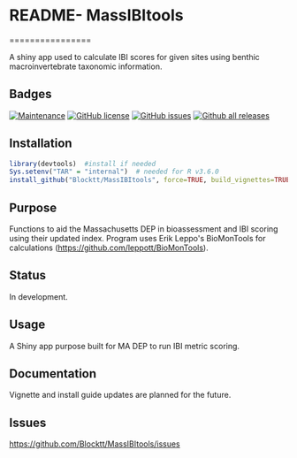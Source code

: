 
# README- MassIBItools
================

A shiny app used to calculate IBI scores for given sites using benthic macroinvertebrate taxonomic information.

## Badges

[![Maintenance](https://img.shields.io/badge/Maintained%3F-yes-green.svg)](https://github.com/Blocktt/MIEGLEtools/graphs/commit-activity)
[![GitHub
license](https://img.shields.io/github/license/Blocktt/MIEGLEtools)](https://github.com/Blocktt/MIEGLEtools/blob/master/LICENSE)
[![GitHub
issues](https://img.shields.io/github/issues-raw/Blocktt/MIEGLEtools)](https://github.com/Blocktt/MIEGLEtools/issues)
[![Github all
releases](https://img.shields.io/github/downloads/Blocktt/MIEGLEtools/total)](https://github.com/Blocktt/MIEGLEtools/releases)

## Installation

``` r
library(devtools)  #install if needed
Sys.setenv("TAR" = "internal")  # needed for R v3.6.0
install_github("Blocktt/MassIBItools", force=TRUE, build_vignettes=TRUE)
```

## Purpose

Functions to aid the Massachusetts DEP in bioassessment and IBI scoring using their updated index. Program uses Erik Leppo's BioMonTools for calculations (https://github.com/leppott/BioMonTools). 

## Status

In development.

## Usage

A Shiny app purpose built for MA DEP to run IBI metric scoring. 

## Documentation

Vignette and install guide updates are planned for the future.

## Issues

<https://github.com/Blocktt/MassIBItools/issues>

